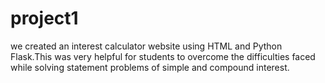 # project1
we created  an interest calculator website using HTML and Python Flask.This was very helpful for students to overcome the difficulties faced while solving statement problems of simple and compound interest.
